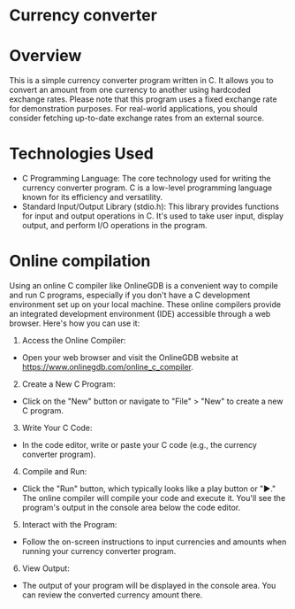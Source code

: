 # Currency converter

# Overview

This is a simple currency converter program written in C. It allows you to convert an amount from one currency to another using hardcoded exchange rates. Please note that this program uses a fixed exchange rate for demonstration purposes. For real-world applications, you should consider fetching up-to-date exchange rates from an external source.

# Technologies Used
- C Programming Language: The core technology used for writing the currency converter program. C is a low-level programming language known for its efficiency and versatility.
- Standard Input/Output Library (stdio.h): This library provides functions for input and output operations in C. It's used to take user input, display output, and perform I/O 
  operations in the program.

# Online compilation
Using an online C compiler like OnlineGDB is a convenient way to compile and run C programs, especially if you don't have a C development environment set up on your local machine. These online compilers provide an integrated development environment (IDE) accessible through a web browser. Here's how you can use it:

1) Access the Online Compiler:
+ Open your web browser and visit the OnlineGDB website at
  https://www.onlinegdb.com/online_c_compiler.

2) Create a New C Program:
+ Click on the "New" button or navigate to "File" > "New" to create a new C program.

3) Write Your C Code:
+ In the code editor, write or paste your C code (e.g., the currency converter program).

4) Compile and Run:
+ Click the "Run" button, which typically looks like a play button or "►."
  The online compiler will compile your code and execute it. You'll see the program's output in the console area below the code editor.

5) Interact with the Program:
+ Follow the on-screen instructions to input currencies and amounts when running your currency converter program.

6) View Output:
+ The output of your program will be displayed in the console area. You can review the converted currency amount there.
